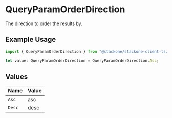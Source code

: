 # QueryParamOrderDirection

The direction to order the results by.

## Example Usage

```typescript
import { QueryParamOrderDirection } from "@stackone/stackone-client-ts/sdk/models/operations";

let value: QueryParamOrderDirection = QueryParamOrderDirection.Asc;
```

## Values

| Name   | Value  |
| ------ | ------ |
| `Asc`  | asc    |
| `Desc` | desc   |